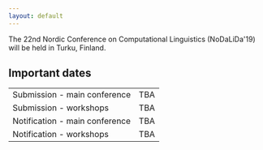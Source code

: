 ```yaml
---
layout: default
---
```


The 22nd Nordic Conference on Computational Linguistics (NoDaLiDa'19) will be held in Turku, Finland.

## Important dates

<div class="table-wrapper">
  <table>
    <tbody>
      <tr><td>Submission - main conference</td> <td> TBA </td></tr>
      <tr><td>Submission - workshops</td> <td> TBA </td></tr>
      <tr><td>Notification - main conference</td> <td> TBA </td></tr>
      <tr><td>Notification - workshops</td> <td> TBA </td></tr>
    </tbody>
  </table>
</div>

      
